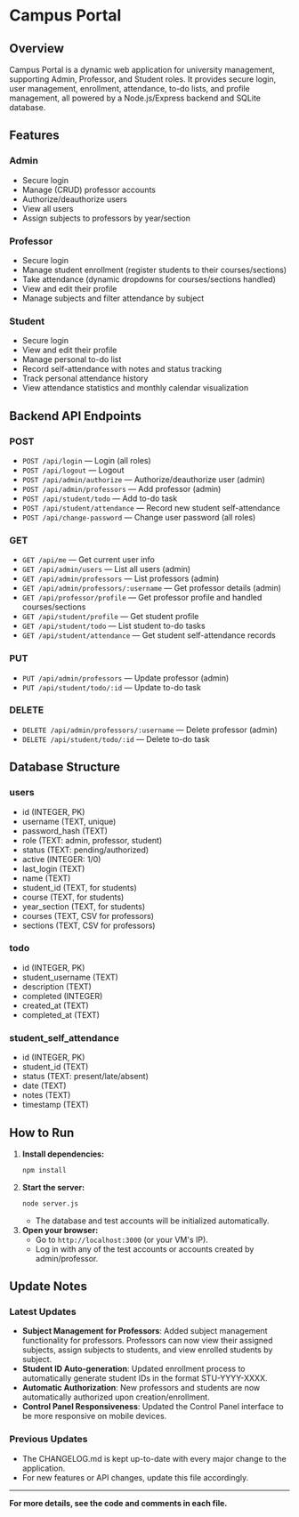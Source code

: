 # Campus Portal

## Overview
Campus Portal is a dynamic web application for university management, supporting Admin, Professor, and Student roles. It provides secure login, user management, enrollment, attendance, to-do lists, and profile management, all powered by a Node.js/Express backend and SQLite database.

## Features

### Admin
- Secure login
- Manage (CRUD) professor accounts
- Authorize/deauthorize users
- View all users
- Assign subjects to professors by year/section

### Professor
- Secure login
- Manage student enrollment (register students to their courses/sections)
- Take attendance (dynamic dropdowns for courses/sections handled)
- View and edit their profile
- Manage subjects and filter attendance by subject

### Student
- Secure login
- View and edit their profile
- Manage personal to-do list
- Record self-attendance with notes and status tracking
- Track personal attendance history
- View attendance statistics and monthly calendar visualization

## Backend API Endpoints

### POST
- `POST /api/login` — Login (all roles)
- `POST /api/logout` — Logout
- `POST /api/admin/authorize` — Authorize/deauthorize user (admin)
- `POST /api/admin/professors` — Add professor (admin)
- `POST /api/student/todo` — Add to-do task
- `POST /api/student/attendance` — Record new student self-attendance
- `POST /api/change-password` — Change user password (all roles)

### GET
- `GET /api/me` — Get current user info
- `GET /api/admin/users` — List all users (admin)
- `GET /api/admin/professors` — List professors (admin)
- `GET /api/admin/professors/:username` — Get professor details (admin)
- `GET /api/professor/profile` — Get professor profile and handled courses/sections
- `GET /api/student/profile` — Get student profile
- `GET /api/student/todo` — List student to-do tasks
- `GET /api/student/attendance` — Get student self-attendance records

### PUT
- `PUT /api/admin/professors` — Update professor (admin)
- `PUT /api/student/todo/:id` — Update to-do task

### DELETE 
- `DELETE /api/admin/professors/:username` — Delete professor (admin)
- `DELETE /api/student/todo/:id` — Delete to-do task

## Database Structure

### users
- id (INTEGER, PK)
- username (TEXT, unique)
- password_hash (TEXT)
- role (TEXT: admin, professor, student)
- status (TEXT: pending/authorized)
- active (INTEGER: 1/0)
- last_login (TEXT)
- name (TEXT)
- student_id (TEXT, for students)
- course (TEXT, for students)
- year_section (TEXT, for students)
- courses (TEXT, CSV for professors)
- sections (TEXT, CSV for professors)

### todo
- id (INTEGER, PK)
- student_username (TEXT)
- description (TEXT)
- completed (INTEGER)
- created_at (TEXT)
- completed_at (TEXT)

### student_self_attendance
- id (INTEGER, PK)
- student_id (TEXT)
- status (TEXT: present/late/absent)
- date (TEXT)
- notes (TEXT)
- timestamp (TEXT)

## How to Run

1. **Install dependencies:**
   ```bash
   npm install
   ```
2. **Start the server:**
   ```bash
   node server.js
   ```
   - The database and test accounts will be initialized automatically.
3. **Open your browser:**
   - Go to `http://localhost:3000` (or your VM's IP).
   - Log in with any of the test accounts or accounts created by admin/professor.

## Update Notes

### Latest Updates
- **Subject Management for Professors**: Added subject management functionality for professors. Professors can now view their assigned subjects, assign subjects to students, and view enrolled students by subject.
- **Student ID Auto-generation**: Updated enrollment process to automatically generate student IDs in the format STU-YYYY-XXXX.
- **Automatic Authorization**: New professors and students are now automatically authorized upon creation/enrollment.
- **Control Panel Responsiveness**: Updated the Control Panel interface to be more responsive on mobile devices.

### Previous Updates
- The CHANGELOG.md is kept up-to-date with every major change to the application.
- For new features or API changes, update this file accordingly.


---

**For more details, see the code and comments in each file.** 